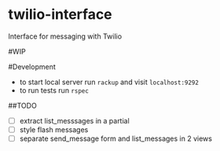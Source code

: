 # twilio-interface
Interface for messaging with Twilio

#WIP

#Development

- to start local server run `rackup` and visit `localhost:9292`
- to run tests run `rspec`

##TODO
- [ ] extract list_messsages in a partial
- [ ] style flash messages
- [ ] separate send_message form and list_messages in 2 views

